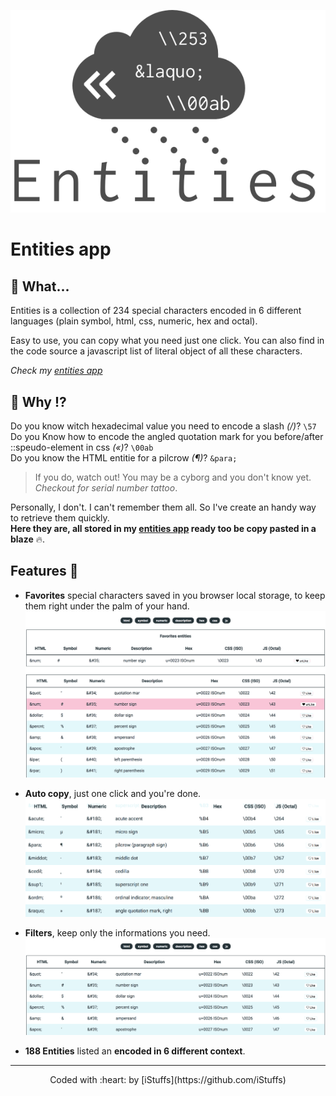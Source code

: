 [![entities](docs/entities.png)](https://istuffs.github.io/entities/)

# Entities app

## :speech_balloon: What...

Entities is a collection of 234 special characters encoded in 6 different languages (plain symbol, html, css, numeric, hex and octal).

Easy to use, you can copy what you need just one click.
You can also find in the code source a javascript list of literal object of all these characters.

*Check my [entities app](https://istuffs.github.io/entities/)*


## 🤔 Why !?

Do you know witch hexadecimal value you need to encode a slash *(/)*? `\57`<br>
Do you Know how to encode the angled quotation mark for you before/after ::speudo-element in css *(«)*? `\00ab`<br>
Do you know the HTML entitie for a pilcrow *(¶)*? `&para;`
> If you do, watch out! You may be a cyborg and you don't know yet. *Checkout for serial number tattoo*.

Personally, I don't. I can't remember them all. So I've create an handy way to retrieve them quickly.<br>
**Here they are, all stored in my [entities app](https://istuffs.github.io/entities/) ready too be copy pasted in a blaze** :fire:.

## Features 🤘

-   **Favorites** special characters saved in you browser local storage, to keep them right under the palm of your hand.
![like your favorites](docs/like.gif)

-   **Auto copy**, just one click and you're done.
![auto copy example](docs/copy.gif)

-   **Filters**, keep only the informations you need.
![keem only what you need](docs/filters.gif)

-   **188 Entities** listed an **encoded in 6 different context**.

--- -----

<p style="text-align:center">Coded with :heart: by [iStuffs](https://github.com/iStuffs)</p>
